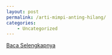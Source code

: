 ```yaml
---
layout: post
permalink: /arti-mimpi-anting-hilang/
categories:
    - Uncategorized
---
```


[Baca Selengkapnya](/10)